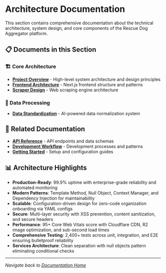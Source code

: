 # Architecture Documentation

This section contains comprehensive documentation about the technical architecture, system design, and core components of the Rescue Dog Aggregator platform.

## 📋 Documents in this Section

### 🏗️ Core Architecture

- **[Project Overview](project-overview.md)** - High-level system architecture and design principles
- **[Frontend Architecture](frontend-architecture.md)** - Next.js frontend structure and patterns
- **[Scraper Design](scraper-design.md)** - Web scraping engine architecture

### 🧠 Data Processing

- **[Data Standardization](data-standardization.md)** - AI-powered data normalization system

## 🔗 Related Documentation

- **[API Reference](../api/reference.md)** - API endpoints and data schemas
- **[Development Workflow](../development/workflow.md)** - Development processes and patterns
- **[Getting Started](../getting-started/)** - Setup and configuration guides

## 📊 Architecture Highlights

- **Production-Ready**: 99.9% uptime with enterprise-grade reliability and automated monitoring
- **Modern Patterns**: Template Method, Null Object, Context Manager, and Dependency Injection for maintainability
- **Scalable**: Configuration-driven design for zero-code organization onboarding via YAML configs
- **Secure**: Multi-layer security with XSS prevention, content sanitization, and secure headers
- **Performance**: 95+ Core Web Vitals score with Cloudflare CDN, R2 image optimization, and sub-second load times
- **Comprehensive Testing**: 2,400+ tests across unit, integration, and E2E ensuring bulletproof reliability
- **Services Architecture**: Clean separation with null objects pattern eliminating conditional checks

---

_Navigate back to [Documentation Home](../README.md)_
